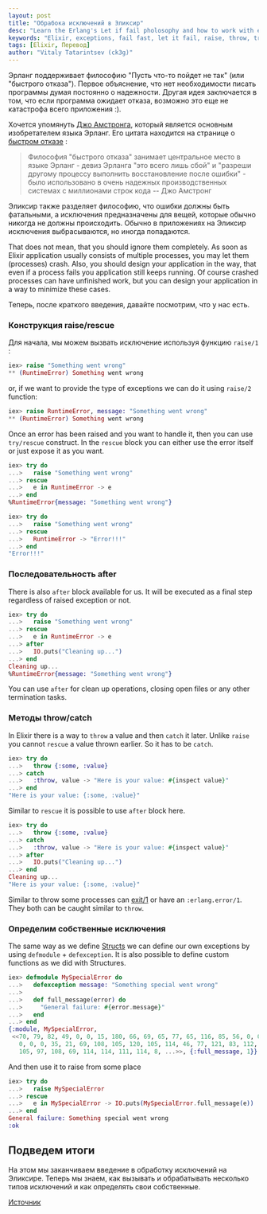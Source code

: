 ```yaml
---
layout: post
title: "Обрабока исключений в Эликсир"
desc: "Learn the Erlang's Let if fail pholosophy and how to work with exceptions in Elixir."
keywords: "Elixir, exceptions, fail fast, let it fail, raise, throw, try, rescue, catch, error"
tags: [Elixir, Перевод]
author: "Vitaly Tatarintsev (ck3g)"
---
```


Эрланг поддерживает философию "Пусть что-то пойдет не так" (или "быстрого отказа"). Первое объяснение, что нет необходимости писать программы думая постоянно о надежности. Другая идея заключается в том, что если программа ожидает отказа, возможно это еще не катастрофа всего приложения :). 

Хочется упомянуть [Джо Амстронга](https://en.wikipedia.org/wiki/Joe_Armstrong_(programming)), который является основным изобретателем языка Эрланг. Его цитата находится на странице о [быстром отказе](http://wiki.c2.com/?FailFast) :

> Философия "быстрого отказа" занимает центральное место в языке Эрланг - девиз Эрланга "это всего лишь сбой" и "разреши другому процессу выполнить восстановление после ошибки" - было использовано в очень надежных производственных системах с миллионами строк кода -- Джо Амстронг

Эликсир также разделяет философию, что ошибки должны быть фатальными, а исключения предназначены для вещей, которые обычно никогда не должны происходить. Обычно в приложениях на Эликсир исключения выбрасываются, но иногда попадаются.

That does not mean, that you should ignore them completely. As soon as Elixir application usually consists of multiple processes, you may let them (processes) crash. Also, you should design your application in the way, that even if a process fails you application still keeps running. Of course crashed processes can have unfinished work, but you can design your application in a way to minimize these cases.

Теперь, после краткого введения, давайте посмотрим, что у нас есть.

### Конструкция raise/rescue

Для начала, мы можем вызвать исключение используя функцию `raise/1` :

```elixir
iex> raise "Something went wrong"
** (RuntimeError) Something went wrong
```

or, if we want to provide the type of exceptions we can do it using `raise/2` function:

```elixir
iex> raise RuntimeError, message: "Something went wrong"
** (RuntimeError) Something went wrong
```
Once an error has been raised and you want to handle it, then you can use `try/rescue` construct.
In the `rescue` block you can either use the error itself or just expose it as you want.

```elixir
iex> try do
...>   raise "Something went wrong"
...> rescue
...>   e in RuntimeError -> e
...> end
%RuntimeError{message: "Something went wrong"}

iex> try do
...>   raise "Something went wrong"
...> rescue
...>   RuntimeError -> "Error!!!"
...> end
"Error!!!"
```

### Последовательность after

There is also `after` block available for us. It will be executed as a final step regardless of raised exception or not.

```elixir
iex> try do
...>   raise "Something went wrong"
...> rescue
...>   e in RuntimeError -> e
...> after
...>   IO.puts("Cleaning up...")
...> end
Cleaning up...
%RuntimeError{message: "Something went wrong"}
```

You can use `after` for clean up operations, closing open files or any other termination tasks.


### Методы throw/catch

In Elixir there is a way to `throw` a value and then `catch` it later. Unlike `raise` you cannot `rescue` a value thrown earlier. So it has to be `catch`.

```elixir
iex> try do
...>   throw {:some, :value}
...> catch
...>   :throw, value -> "Here is your value: #{inspect value}"
...> end
"Here is your value: {:some, :value}"
```
Similar to `rescue` it is possible to use `after` block here.

```elixir
iex> try do
...>   throw {:some, :value}
...> catch
...>   :throw, value -> "Here is your value: #{inspect value}"
...> after
...>   IO.puts("Cleaning up...")
...> end
Cleaning up...
"Here is your value: {:some, :value}"
```

Similar to throw some processes can [exit/1](https://hexdocs.pm/elixir/Kernel.html#exit/1) or have an `:erlang.error/1`.
They both can be caught similar to `throw`.

### Определим собственные исключения

The same way as we define [Structs](http://whatdidilearn.info/2017/11/06/more-on-maps-and-structs-in-elixir.html#structs) we can define our own exceptions by using `defmodule` + `defexception`. It is also possible to define custom functions as we did with Structures.

```elixir
iex> defmodule MySpecialError do
...>   defexception message: "Something special went wrong"
...>
...>   def full_message(error) do
...>     "General failure: #{error.message}"
...>   end
...> end
{:module, MySpecialError,
 <<70, 79, 82, 49, 0, 0, 15, 180, 66, 69, 65, 77, 65, 116, 85, 56, 0, 0, 1, 130,
   0, 0, 0, 35, 21, 69, 108, 105, 120, 105, 114, 46, 77, 121, 83, 112, 101, 99,
   105, 97, 108, 69, 114, 114, 111, 114, 8, ...>>, {:full_message, 1}}
```

And then use it to raise from some place

```elixir
iex> try do
...>   raise MySpecialError
...> rescue
...>   e in MySpecialError -> IO.puts(MySpecialError.full_message(e))
...> end
General failure: Something special went wrong
:ok
```

## Подведем итоги

На этом мы заканчиваем введение в обработку исключений на Эликсире. Теперь мы знаем, как вызывать и обрабатывать несколько типов исключений и как определять свои собственные. 

[Источник](http://whatdidilearn.info/2017/11/19/exceptions-in-elixir.html)